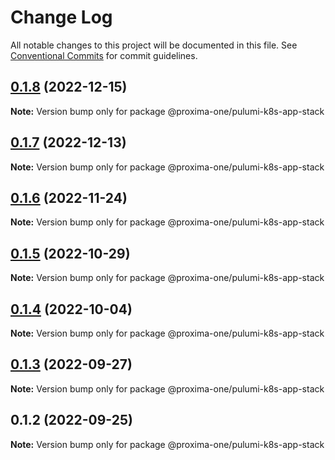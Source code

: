 # Change Log

All notable changes to this project will be documented in this file.
See [Conventional Commits](https://conventionalcommits.org) for commit guidelines.

## [0.1.8](https://github.com/proxima-one/pulumi-components/compare/@proxima-one/pulumi-k8s-app-stack@0.1.7...@proxima-one/pulumi-k8s-app-stack@0.1.8) (2022-12-15)

**Note:** Version bump only for package @proxima-one/pulumi-k8s-app-stack





## [0.1.7](https://github.com/proxima-one/pulumi-components/compare/@proxima-one/pulumi-k8s-app-stack@0.1.6...@proxima-one/pulumi-k8s-app-stack@0.1.7) (2022-12-13)

**Note:** Version bump only for package @proxima-one/pulumi-k8s-app-stack





## [0.1.6](https://github.com/proxima-one/pulumi-components/compare/@proxima-one/pulumi-k8s-app-stack@0.1.5...@proxima-one/pulumi-k8s-app-stack@0.1.6) (2022-11-24)

**Note:** Version bump only for package @proxima-one/pulumi-k8s-app-stack





## [0.1.5](https://github.com/proxima-one/pulumi-components/compare/@proxima-one/pulumi-k8s-app-stack@0.1.4...@proxima-one/pulumi-k8s-app-stack@0.1.5) (2022-10-29)

**Note:** Version bump only for package @proxima-one/pulumi-k8s-app-stack





## [0.1.4](https://github.com/proxima-one/pulumi-components/compare/@proxima-one/pulumi-k8s-app-stack@0.1.3...@proxima-one/pulumi-k8s-app-stack@0.1.4) (2022-10-04)

**Note:** Version bump only for package @proxima-one/pulumi-k8s-app-stack





## [0.1.3](https://github.com/proxima-one/pulumi-components/compare/@proxima-one/pulumi-k8s-app-stack@0.1.2...@proxima-one/pulumi-k8s-app-stack@0.1.3) (2022-09-27)

**Note:** Version bump only for package @proxima-one/pulumi-k8s-app-stack





## 0.1.2 (2022-09-25)

**Note:** Version bump only for package @proxima-one/pulumi-k8s-app-stack
